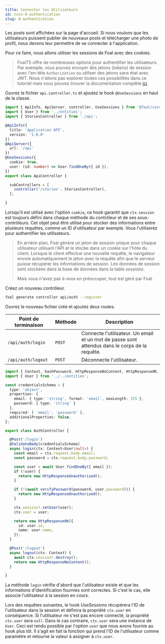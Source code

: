 ```yaml
---
title: Connecter les Utilisateurs
id: tuto-8-authentication
slug: 8-authentication
---
```


Les posts sont affichées sur la page d'accueil. Si nous voulons que les utilisateurs puissent publier de nouveaux posts et télécharger une photo de profil, nous devons leur permettre de se connecter à l'application.

Pour ce faire, nous allons utiliser les sessions de Foal avec des cookies.

> FoalTS offre de nombreuses options pour authentifier les utilisateurs. Par exemple, vous pouvez envoyer des jetons (*tokens*) de session avec l'en-tête `Authorization` ou utiliser des jetons sans état avec JWT. Nous n'allons pas explorer toutes ces possibilités dans ce tutoriel mais vous pouvez trouver la documentation complète [ici](../../authentication-and-access-control/quick-start.md).

Ouvrez le fichier `api.controller.ts` et ajoutez le hook `@UseSessions` en haut de la classe.

```typescript
import { ApiInfo, ApiServer, controller, UseSessions } from '@foal/core';
import { User } from '../entities';
import { StoriesController } from './api';

@ApiInfo({
  title: 'Application API',
  version: '1.0.0'
})
@ApiServer({
  url: '/api'
})
@UseSessions({
  cookie: true,
  user: (id: number) => User.findOneBy({ id }),
})
export class ApiController {

  subControllers = [
    controller('/stories', StoriesController),
  ];

}

```

Lorsqu'il est utilisé avec l'option `cookie`, ce hook garantit que `ctx.session` est toujours défini dans chaque méthode du contrôleur et de ses sous-contrôleurs. Cet objet peut être utilisé pour stocker des informations entre plusieurs requêtes, comme un ID d'utilisateur par exemple. Vous l'utiliserez pour authentifier les utilisateurs.

> En arrière-plan, Foal génère un jeton de session unique pour chaque utilisateur utilisant l'API et le stocke dans un cookie sur l'hôte du client. Lorsque le client effectue une nouvelle requête, le navigateur envoie automatiquement le jeton avec la requête afin que le serveur puisse récupérer les informations de session. Les données de session sont stockées dans la base de données dans la table *sessions*.
>
> Mais vous n'avez pas à vous en préoccuper, tout est géré par Foal.

Créez un nouveau contrôleur.

```bash
foal generate controller api/auth --register
```

Ouvrez le nouveau fichier créé et ajoutez deux routes.

| Point de terminaison | Méthode | Description |
| --- | --- | --- |
| `/api/auth/login` | `POST` | Connecte l'utilisateur. Un email et un mot de passe sont attendus dans le corps de la requête. |
| `/api/auth/logout` | `POST` | Déconnecte l'utilisateur. |

```typescript
import { Context, hashPassword, HttpResponseNoContent, HttpResponseOK, HttpResponseUnauthorized, Post, ValidateBody, verifyPassword } from '@foal/core';
import { User } from '../../entities';

const credentialsSchema = {
  type: 'object',
  properties: {
    email: { type: 'string', format: 'email', maxLength: 255 },
    password: { type: 'string' }
  },
  required: [ 'email', 'password' ],
  additionalProperties: false,
};

export class AuthController {

  @Post('/login')
  @ValidateBody(credentialsSchema)
  async login(ctx: Context<User|null>) {
    const email = ctx.request.body.email;
    const password = ctx.request.body.password;

    const user = await User.findOneBy({ email });
    if (!user) {
      return new HttpResponseUnauthorized();
    }

    if (!(await verifyPassword(password, user.password))) {
      return new HttpResponseUnauthorized();
    }

    ctx.session!.setUser(user);
    ctx.user = user;

    return new HttpResponseOK({
      id: user.id,
      name: user.name,
    });
  }

  @Post('/logout')
  async logout(ctx: Context) {
    await ctx.session!.destroy();
    return new HttpResponseNoContent();
  }

}

```

La méthode `login` vérifie d'abord que l'utilisateur existe et que les informations d'identification fournies sont correctes. Si c'est le cas, elle associe l'utilisateur à la session en cours.

Lors des requêtes suivantes, le hook *UseSessions* récupérera l'ID de l'utilisateur dans la session et définira la propriété `ctx.user` en conséquence. Si l'utilisateur ne s'est pas encore connecté, la propriété `ctx.user` sera `null`. Dans le cas contraire, `ctx.user` sera une instance de `User`. Ceci est rendu possible par l'option `user` que nous avons fournie au hook plus tôt. Il s'agit en fait la fonction qui prend l'ID de l'utilisateur comme paramètre et retourne la valeur à assigner à `ctx.user`.

